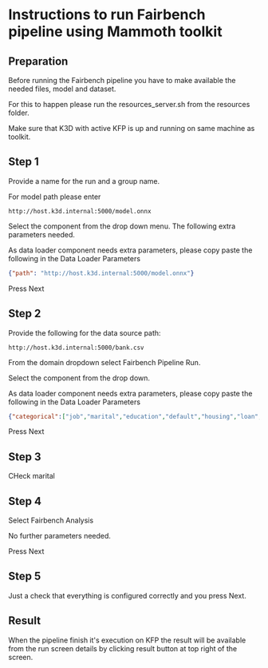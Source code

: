 # Instructions to run Fairbench pipeline using Mammoth toolkit

## Preparation

Before running the Fairbench pipeline you have to make available the needed files, model and dataset.

For this to happen please run the resources_server.sh from the resources folder.

Make sure that K3D with active KFP is up and running on same machine as toolkit.

## Step 1

Provide a name for the run and a group name.

For model path please enter

```url
http://host.k3d.internal:5000/model.onnx
```
Select the component from the drop down menu. The following extra parameters needed.

As data loader component needs extra parameters, please copy paste the following in the Data Loader Parameters

```json
{"path": "http://host.k3d.internal:5000/model.onnx"}
```

Press Next

## Step 2

Provide the following for the data source path:

```url
http://host.k3d.internal:5000/bank.csv
```

From the domain dropdown select Fairbench Pipeline Run.

Select the component from the drop down.

As data loader component needs extra parameters, please copy paste the following in the Data Loader Parameters

```json
{"categorical":["job","marital","education","default","housing","loan","contact","poutcome"],"delimiter":";","labels":"y","numeric":["age","duration","campaign","pdays","previous"],"on_bad_lines":"skip","path":"http://host.k3d.internal:5000/bank.csv"}
```

Press Next

## Step 3

CHeck marital

## Step 4

Select Fairbench Analysis

No further parameters needed.

Press Next

## Step 5

Just a check that everything is configured correctly and you press Next.

## Result

When the pipeline finish it's execution on KFP the result will be available from the run screen details by clicking result button at top right of the screen.




